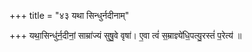 +++
title = "४३ यथा सिन्धुर्नदीनाम्"

+++
यथा॒सिन्धु॑र्न॒दीनां॒ साम्रा॑ज्यं सुषु॒वे वृषा॑। ए॒वा त्वं॑ स॒म्राज्ञ्ये॑धि॒पत्यु॒रस्तं॑ प॒रेत्य॑ ॥